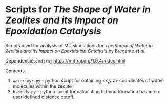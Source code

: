 # Scripts for *The Shape of Water in Zeolites and its Impact on Epoxidation Catalysis*
Scripts used for analysis of MD simulations for *The Shape of Water in Zeolites and its Impact on Epoxidation Catalysis* by Bregante *et al.*

Dependencies:
`mdtraj`  https://mdtraj.org/1.9.4/index.html

Contents:
1. `water-xyz.py` - python script for obtaining <x,y,z> coordinates of water molecules within the zeolite
2. `h-bonds.py` - python script for calculating h-bond formation based on user-defined distance cutoff.
